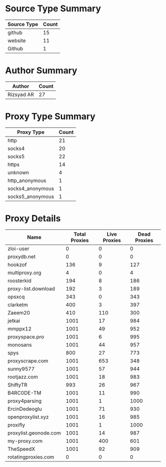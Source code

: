 # Source Type Summary

| Source Type | Count |
|-------------|-------|
| github | 15 |
| website | 11 |
| Github | 1 |


# Author Summary

| Author | Count |
|--------|-------|
| Rizsyad AR | 27 |


# Proxy Type Summary

| Proxy Type | Count |
|------------|-------|
| http | 21 |
| socks4 | 20 |
| socks5 | 22 |
| https | 14 |
| unknown | 4 |
| http_anonymous | 1 |
| socks4_anonymous | 1 |
| socks5_anonymous | 1 |


# Proxy Details

| Name | Total Proxies | Live Proxies | Dead Proxies |
|------|---------------|--------------|---------------|
| zloi-user | 0 | 0 | 0 |
| proxydb.net | 0 | 0 | 0 |
| hookzof | 136 | 9 | 127 |
| multiproxy.org | 4 | 0 | 4 |
| roosterkid | 194 | 8 | 186 |
| proxy-list.download | 192 | 3 | 189 |
| opsxcq | 343 | 0 | 343 |
| clarketm | 400 | 3 | 397 |
| Zaeem20 | 410 | 110 | 300 |
| jetkai | 1001 | 17 | 984 |
| mmppx12 | 1001 | 49 | 952 |
| proxyspace.pro | 1001 | 6 | 995 |
| monosans | 1001 | 44 | 957 |
| spys | 800 | 27 | 773 |
| proxyscrape.com | 1001 | 653 | 348 |
| sunny9577 | 1001 | 57 | 944 |
| rootjazz.com | 1001 | 18 | 983 |
| ShiftyTR | 993 | 26 | 967 |
| B4RC0DE-TM | 1001 | 11 | 990 |
| proxy4parsing | 1001 | 1 | 1000 |
| ErcinDedeoglu | 1001 | 71 | 930 |
| openproxylist.xyz | 1001 | 16 | 985 |
| proxifly | 1001 | 1 | 1000 |
| proxylist.geonode.com | 1001 | 14 | 987 |
| my-proxy.com | 1001 | 400 | 601 |
| TheSpeedX | 1001 | 92 | 909 |
| rotatingproxies.com | 0 | 0 | 0 |
